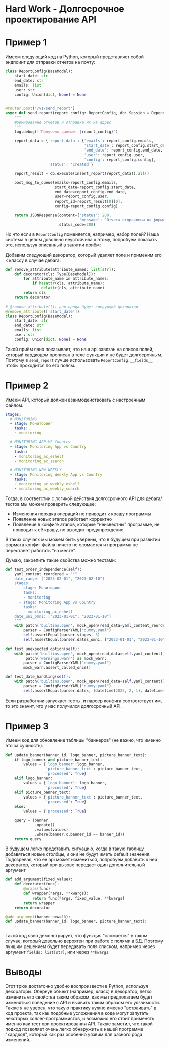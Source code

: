 # Hard Work - Долгосрочное проектирование API

# Пример 1

Имеем следующий код на Python, который представляет собой эндпоинт для отправки отчетов на почту:

```python
class ReportConfig(BaseModel):
    start_date: str
    end_date: str
    emails: list
    user: str
    config: Union[dict, None] = None


@router.post('/v1/send_report')
async def send_report(report_config: ReportConfig, db: Session = Depends(get_db)):
    """
    Формирование отчетов и отправка их на адрес
    """
    log.debug(f'Получены данные: {report_config}')

    report_data = {'report_data': {'emails': report_config.emails,
                                   'start_date': report_config.start_date,
                                   'end_date': report_config.end_date,
                                   'user': report_config.user,
                                   'config': report_config.config},
                   'status': 'created'}

    report_result = db.execute(insert_report(report_data)).all()

    post_msg_to_queue(emails=report_config.emails,
                      start_date=report_config.start_date,
                      end_date=report_config.end_date,
                      user=report_config.user,
                      report_id=report_result[0][0],
                      config=report_config.config)

    return JSONResponse(content={'status': 200,
                                 'message': 'Отчеты отправлены на формирование'},
                        status_code=200)
```

Но что если в `ReportConfig` поменяется, например, набор полей? Наша система в целом довольно неустойчива к этому,
попробуем показать это, используя описанный в занятии приём:

Добавим следующий декоратор, который удаляет поле и применим его к классу в случае дебага:

```python
def remove_attribute(attribute_names: list[str]):
    def decorator(cls: Type[BaseModel]):
        for attribute_name in attribute_names:
            if hasattr(cls, attribute_name):
                delattr(cls, attribute_name)
        return cls
    return decorator

# @remove_attribute([]) для прода будет следующий декоратор
@remove_attribute(['start_date'])
class ReportConfig(BaseModel):
    start_date: str
    end_date: str
    emails: list
    user: str
    config: Union[dict, None] = None
```

Такой приём явно показывает, что наш api завязан на список полей, который хардкодом прописан в теле функции и не будет долгосрочным.
Поэтому в `send_report` лучше использовать `ReportConfig.__fields__` чтобы проходится по его полям.

# Пример 2

Имеем API, который должен взаимодействовать с настроечным файлом.

```yaml
stages:
  # MONITORING
  - stage: Мониторинг
    tasks: 
    - monitoring

  # MONITORING APP VS Country
  - stage: Monitoring App vs Country
    tasks: 
    - monitoring_ac_eshelf
    - monitoring_ac_search

  # MONITORING NEW WEEKLY
  - stage: Monitoring Weekly App vs Country
    tasks: 
    - monitoring_ac_weekly_eshelf
    - monitoring_ac_weekly_search

```

Тогда, в соответстии с логикой действия долгосрочного API для дебага/тестов мы можем проверить следующее:

- Изменения порядка операций не приводит к крашу программы
- Появление новых этапов работает корректно
- Появление в конфиге этапов, которые "неизвестны" программе, не приводит к её крашу, но выводит предупреждение.

В таких случаях мы можем быть уверены, что в будущем при развитии формата конфиг-файла ничего не сломается и программа
не перестанет работать "на месте".

Думаю, закрепить такие свойства можно тестами:

```python
def test_order_independence(self):
    yaml_content_reordered = """
    date_range: ["2023-02-01", "2023-02-10"]
    stages:
      - stage: Мониторинг
        tasks: 
        - monitoring
      - stage: Monitoring App vs Country
        tasks: 
        - monitoring_ac_eshelf
    date_uni_omni: ["2023-01-01", "2023-01-10"]
    """
    with patch('builtins.open', mock_open(read_data=yaml_content_reordered)):
        parser = ConfigParserYAML("dummy.yaml")
        self.assertEqual(parser.stages, 3)
        self.assertEqual(parser.dates_omni, ["2023-01-01", "2023-01-10"])

def test_unexpected_option(self):
    with patch('builtins.open', mock_open(read_data=self.yaml_content)), \
         patch('warnings.warn') as mock_warn:
        parser = ConfigParserYAML("dummy.yaml")
        mock_warn.assert_called_once()

def test_date_handling(self):
    with patch('builtins.open', mock_open(read_data=self.yaml_content)):
        parser = ConfigParserYAML("dummy.yaml")
        self.assertEqual(parser.dates, [datetime(2023, 2, 1), datetime(2023, 2, 10)])
```

Если разработчик запускает тесты, и парсер конфига соответствует им, то это значит, что у нас получился долгосрочный API.


# Пример 3

Имеем код для обновление таблицы "баннеров" (не важно, что именно это за сущность).

```python
def update_banner(banner_id, logo_banner, picture_banner_text):
    if logo_banner and picture_banner_text:
        values = {'logo_banner':logo_banner,
                  'picture_banner_text': picture_banner_text,
                  'processed': True}
    elif logo_banner:
        values = {'logo_banner': logo_banner,
                  'processed': True}
    elif picture_banner_text:
        values = {'picture_banner_text': picture_banner_text,
                  'processed': True}
    else:
        values = {'processed': True}

    query = (banner
             .update()
             .values(values)
             .where(banner.c.banner_id == banner_id))
    return query
```

В будущем легко представить ситуацию, когда в такую таблицу добавяться новые столбцы, и они не будут иметь default значения.
Подозревая, что ее api может измениться, попробуем добавить к ней декоратор, который при вызове передаст один дополнительный аргумент

```python
def add_argument(fixed_value):
    def decorator(func):
        @wraps(func)
        def wrapper(*args, **kwargs):
            return func(*args, fixed_value, **kwargs)
        return wrapper
    return decorator

@add_argument(banner_new=10):
def update_banner(banner_id, logo_banner, picture_banner_text):
    ...
```

Такой код явно демонстрирует, что функция "сломается" в таком случае, который довольно вероятен при работе с полями в БД.
Поэтому лучшим решением будет передавать поля списком, например через аргумент `fields: list[str]`, или через `**kwargs`.

# Выводы

Этот трюк достаточно удобно воспроизвести в Python, используя декораторы.
Обернув объект (например, класс) в декоратор, легко изменить его свойства таким образом,
как мы предполагаем будет изменяться поведение с API и выявить таким образом его уязвимости.
Также я не уверен, что такую практику нужно имеено "встраивать" в код проекта, так как подобные усложнения в коде
могут запутать некоторых коллег-программистов, и возможно его стоит применять именно как тест при проектировании API.
Также заметил, что такой подход позволяет очень легко обнаружить в нашей программе "хардкод", который как раз особенно уязвим
для разного рода изменений.
